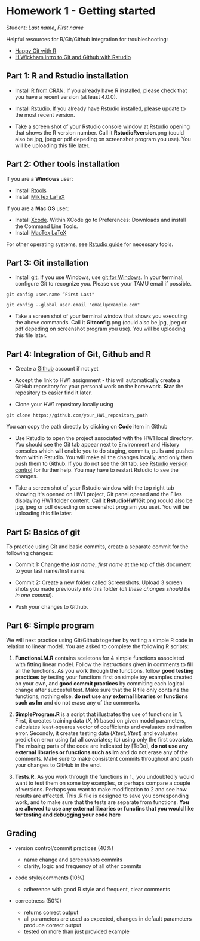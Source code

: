 # Homework 1 - Getting started

Student: *Last name*, *First name*

Helpful resources for R/Git/Github integration for troubleshooting:

  * [Happy Git with R](https://happygitwithr.com)
  * [H.Wickham intro to Git and Github with Rstudio](http://r-pkgs.had.co.nz/git.html#git-rstudio)

## Part 1: R and Rstudio installation

* Install [R from CRAN](https://cran.r-project.org). If you already have R installed, please check that you have a recent version (at least 4.0.0).

* Install [Rstudio](https://www.rstudio.com/products/rstudio/#Desktop). If you already have Rstudio installed, please update to the most recent version.

* Take a screen shot of your Rstudio console window at Rstudio opening that shows the R version number. Call it **RstudioRversion**.png (could also be jpg, jpeg or pdf depeding on screenshot program you use). You will be uploading this file later.

## Part 2: Other tools installation

If you are a **Windows** user:

* Install [Rtools](https://cran.rstudio.com/bin/windows/Rtools/) 
* Install [MikTex LaTeX](http://miktex.org/download)


If you are a **Mac OS** user:

* Install [Xcode](http://itunes.apple.com/us/app/xcode/id497799835?mt=12). Within XCode go to Preferences: Downloads and install the Command Line Tools.
* Install [MacTex LaTeX](http://www.tug.org/mactex/downloading.html)

For other operating systems, see [Rstudio guide](https://support.rstudio.com/hc/en-us/articles/200486498-Package-Development-Prerequisites) for necessary tools.

## Part 3: Git installation
* Install [git](https://git-scm.com). If you use Windows, use [git for Windows](https://gitforwindows.org). In your terminal, configure Git to recognize you. Please use your TAMU email if possible.

`git config user.name “First Last"`

`git config --global user.email "email@example.com"`

* Take a screen shot of your terminal window that shows you executing the above commands. Call it **Gitconfig**.png (could also be jpg, jpeg or pdf depeding on screenshot program you use). You will be uploading this file later.


## Part 4: Integration of Git, Github and R

* Create a [Github](https://github.com) account if not yet

* Accept the link to HW1 assignment - this will automatically create a GitHub repository for your personal work on the homework. **Star** the repository to easier find it later.

* Clone your HW1 repository locally using 

`git clone https://github.com/your_HW1_repository_path`

You can copy the path directly by clicking on **Code** item in Github

* Use Rstudio to open the project associated with the HW1 local directory. You should see the Git tab appear next to Environment and History consoles which will enable you to do staging, commits, pulls and pushes from within Rstudio. You will make all the changes locally, and only then push them to Github. If you do not see the Git tab, see [Rstudio version control](https://support.rstudio.com/hc/en-us/articles/200532077?version=1.1.463&mode=desktop) for further help. You may have to restart Rstudio to see the changes.

* Take a screen shot of your Rstudio window with the top right tab showing it's opened on HW1 project, Git panel opened and the Files displaying HW1 folder content.  Call it **RstudioHW1Git**.png (could also be jpg, jpeg or pdf depeding on screenshot program you use). You will be uploading this file later.

## Part 5: Basics of git

To practice using Git and basic commits, create a separate commit for the following changes:

* Commit 1: Change the *last name*, *first name* at the top of this document to your last name/first name.

* Commit 2: Create a new folder called Screenshots. Upload 3 screen shots you made previously into this folder (*all these changes should be in one commit*).

* Push your changes to Github.

## Part 6: Simple program

We will next practice using Git/Github together by writing a simple R code in relation to linear model. You are asked to complete the following R scripts:

1. **FunctionsLM.R** contains sceletons for 4 simple functions associated with fitting linear model. Follow the instructions given in comments to fill all the functions. As you work through the functions, follow **good testing practices** by testing your functions first on simple toy examples created on your own, and **good commit practices** by commiting each logical change after succesful test. Make sure that the R file only contains the functions, nothing else. **do not use any external libraries or functions such as lm** and do not erase any of the comments.

2. **SimpleProgram.R** is a script that illustrates the use of functions in 1. First, it creates training data $(X, Y)$ based on given model parameters, calculates least-squares vector of coefficients and evaluates estimation error. Secondly, it creates testing data $(Xtest, Ytest)$ and evaluates prediction error using (a) all covariates; (b) using only the first covariate. The missing parts of the code are indicated by [ToDo], **do not use any external libraries or functions such as lm** and do not erase any of the comments. Make sure to make consistent commits throughout and push your changes to GitHub in the end.

3. **Tests.R**. As you work through the functions in 1., you undoubtedly would want to test them on some toy examples, or perhaps compare a couple of versions. Perhaps you want to make modification to 2 and see how results are affected. This .R file is designed to save you corresponding work, and to make sure that the tests are separate from functions. **You are allowed to use any external libraries  or functins that you would like for testing and debugging your code here**


## Grading

* version control/commit practices (40%)
  - name change and screenshots commits 
  - clarity, logic and frequency of all other commits

* code style/comments (10%)
  - adherence with good R style and frequent, clear comments

* correctness (50%)
  - returns correct output
  - all parameters are used as expected, changes in default parameters produce correct output
  - tested on more than just provided example